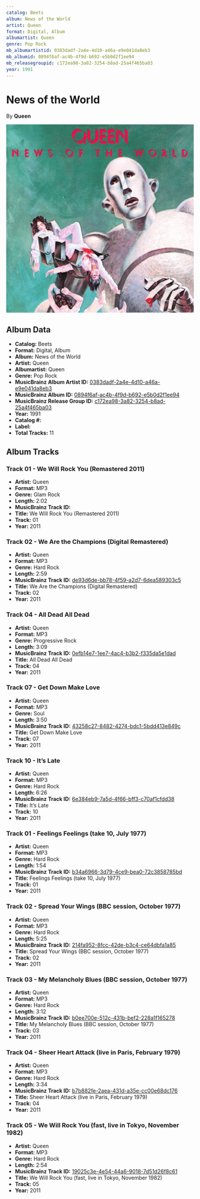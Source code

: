 ```yaml
---
catalog: Beets
album: News of the World
artist: Queen
format: Digital, Album
albumartist: Queen
genre: Pop Rock
mb_albumartistid: 0383dadf-2a4e-4d10-a46a-e9e041da8eb3
mb_albumid: 0894f6af-ac4b-4f9d-b692-e5b0d2f1ee94
mb_releasegroupid: c172ea98-3a82-3254-b8ad-25a4f465ba03
year: 1991
---
```


# News of the World

By **Queen**

![](../../assets/beetscovers/Queen-News_of_the_World.jpg)

## Album Data

- **Catalog:** Beets
- **Format:** Digital, Album
- **Album:** News of the World
- **Artist:** Queen
- **Albumartist:** Queen
- **Genre:** Pop Rock
- **MusicBrainz Album Artist ID:** [0383dadf-2a4e-4d10-a46a-e9e041da8eb3](https://musicbrainz.org/artist/0383dadf-2a4e-4d10-a46a-e9e041da8eb3)
- **MusicBrainz Album ID:** [0894f6af-ac4b-4f9d-b692-e5b0d2f1ee94](https://musicbrainz.org/release/0894f6af-ac4b-4f9d-b692-e5b0d2f1ee94)
- **MusicBrainz Release Group ID:** [c172ea98-3a82-3254-b8ad-25a4f465ba03](https://musicbrainz.org/release-group/c172ea98-3a82-3254-b8ad-25a4f465ba03)
- **Year:** 1991
- **Catalog #:** 
- **Label:** 
- **Total Tracks:** 11

## Album Tracks

### Track 01 - We Will Rock You (Remastered 2011)

- **Artist:** Queen
- **Format:** MP3
- **Genre:** Glam Rock
- **Length:** 2:02
- **MusicBrainz Track ID:** [](https://musicbrainz.org/recording/)
- **Title:** We Will Rock You (Remastered 2011)
- **Track:** 01
- **Year:** 2011

### Track 02 - We Are the Champions (Digital Remastered)

- **Artist:** Queen
- **Format:** MP3
- **Genre:** Hard Rock
- **Length:** 2:59
- **MusicBrainz Track ID:** [de93d6de-bb78-4f59-a2d7-6dea589303c5](https://musicbrainz.org/recording/de93d6de-bb78-4f59-a2d7-6dea589303c5)
- **Title:** We Are the Champions (Digital Remastered)
- **Track:** 02
- **Year:** 2011

### Track 04 - All Dead All Dead

- **Artist:** Queen
- **Format:** MP3
- **Genre:** Progressive Rock
- **Length:** 3:09
- **MusicBrainz Track ID:** [0efb14e7-1ee7-4ac4-b3b2-f335da5e1dad](https://musicbrainz.org/recording/0efb14e7-1ee7-4ac4-b3b2-f335da5e1dad)
- **Title:** All Dead All Dead
- **Track:** 04
- **Year:** 2011

### Track 07 - Get Down Make Love

- **Artist:** Queen
- **Format:** MP3
- **Genre:** Soul
- **Length:** 3:50
- **MusicBrainz Track ID:** [43258c27-8482-4274-bdc1-5bdd413e849c](https://musicbrainz.org/recording/43258c27-8482-4274-bdc1-5bdd413e849c)
- **Title:** Get Down Make Love
- **Track:** 07
- **Year:** 2011

### Track 10 - It’s Late

- **Artist:** Queen
- **Format:** MP3
- **Genre:** Hard Rock
- **Length:** 6:26
- **MusicBrainz Track ID:** [6e384eb9-7a5d-4f66-bff3-c70af1cfdd38](https://musicbrainz.org/recording/6e384eb9-7a5d-4f66-bff3-c70af1cfdd38)
- **Title:** It’s Late
- **Track:** 10
- **Year:** 2011

### Track 01 - Feelings Feelings (take 10, July 1977)

- **Artist:** Queen
- **Format:** MP3
- **Genre:** Hard Rock
- **Length:** 1:54
- **MusicBrainz Track ID:** [b34a6966-3d79-4ce9-bea0-72c3858785bd](https://musicbrainz.org/recording/b34a6966-3d79-4ce9-bea0-72c3858785bd)
- **Title:** Feelings Feelings (take 10, July 1977)
- **Track:** 01
- **Year:** 2011

### Track 02 - Spread Your Wings (BBC session, October 1977)

- **Artist:** Queen
- **Format:** MP3
- **Genre:** Hard Rock
- **Length:** 5:25
- **MusicBrainz Track ID:** [214fa952-8fcc-42de-b3c4-ce64dbfa1a85](https://musicbrainz.org/recording/214fa952-8fcc-42de-b3c4-ce64dbfa1a85)
- **Title:** Spread Your Wings (BBC session, October 1977)
- **Track:** 02
- **Year:** 2011

### Track 03 - My Melancholy Blues (BBC session, October 1977)

- **Artist:** Queen
- **Format:** MP3
- **Genre:** Hard Rock
- **Length:** 3:12
- **MusicBrainz Track ID:** [b0ee700e-512c-431b-bef2-228a1f165278](https://musicbrainz.org/recording/b0ee700e-512c-431b-bef2-228a1f165278)
- **Title:** My Melancholy Blues (BBC session, October 1977)
- **Track:** 03
- **Year:** 2011

### Track 04 - Sheer Heart Attack (live in Paris, February 1979)

- **Artist:** Queen
- **Format:** MP3
- **Genre:** Hard Rock
- **Length:** 3:34
- **MusicBrainz Track ID:** [b7b882fe-2aea-431d-a35e-cc00e68dc176](https://musicbrainz.org/recording/b7b882fe-2aea-431d-a35e-cc00e68dc176)
- **Title:** Sheer Heart Attack (live in Paris, February 1979)
- **Track:** 04
- **Year:** 2011

### Track 05 - We Will Rock You (fast, live in Tokyo, November 1982)

- **Artist:** Queen
- **Format:** MP3
- **Genre:** Hard Rock
- **Length:** 2:54
- **MusicBrainz Track ID:** [19025c3e-4e54-44a6-9018-7d51d26f8c61](https://musicbrainz.org/recording/19025c3e-4e54-44a6-9018-7d51d26f8c61)
- **Title:** We Will Rock You (fast, live in Tokyo, November 1982)
- **Track:** 05
- **Year:** 2011

